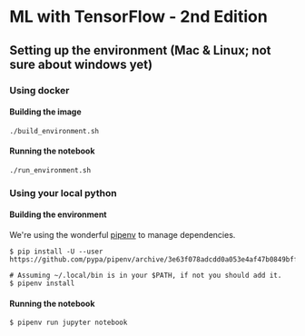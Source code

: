 # ML with TensorFlow - 2nd Edition

## Setting up the environment (Mac & Linux; not sure about windows yet)

### Using docker

#### Building the image

```shell
./build_environment.sh
```

#### Running the notebook

```shell
./run_environment.sh
```

### Using your local python

#### Building the environment

We're using the wonderful [pipenv](https://pipenv.kennethreitz.org/en/stable/) to manage dependencies.

```shell
$ pip install -U --user https://github.com/pypa/pipenv/archive/3e63f078adcdd0a053e4af47b0849bff0018f899.zip

# Assuming ~/.local/bin is in your $PATH, if not you should add it.
$ pipenv install
```

#### Running the notebook

```shell
$ pipenv run jupyter notebook
```
